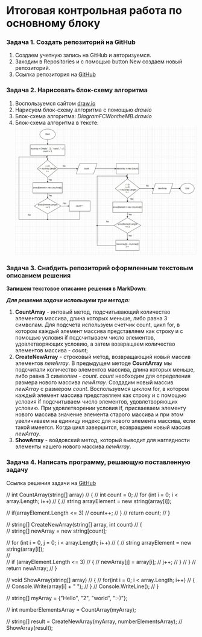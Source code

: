 # Итоговая контрольная работа по основному блоку

### Задача 1. Создать репозиторий на GitHub

1. Создаем учетную запись на GitHub и авторизуемся.
2. Заходим в Repositories и с помощью button New создаем новый репозиторий.
3. Ссылка репозитория на [GitHub](https://github.com/DenNikiten/FinalControlWorkOnTheMainBlock)

### Задача 2. Нарисовать блок-схему алгоритма

1. Воспользуемся сайтом [draw.io](https://www.drawio.com/)
2. Нарисуем блок-схему алгоритма с помощью *drawio*
3. Блок-схема алгоритма: *DiagramFCWontheMB.drawio*
4. Блок-схема алгоритма в тексте: ![block diagram of the algorithm](DiagramFCWontheMB.jpg)

### Задача 3. Снабдить репозиторий оформленным текстовым описанием решения

**Запишем текстовое описание решения в MarkDown**:

***Для решения задачи используем три метода:***
1. __CountArray__ - интовый метод, подсчитывающий количество элементов массива, длина которых меньше, либо равна 3 символам. Для подсчета используем счетчик count, цикл for, в котором каждый элемент массива представляем как строку и с помощью условия if подсчитываем число  элементов, удовлетворяющих условию, а затем возвращаем количество элементов массива - *count*;
2. __CreateNewArray__ - строковый метод, возвращающий новый массив элементов *newArray*.
В предыдущем методе __CountArray__ мы подсчитали количество элементов массива, длина которых меньше, либо равна 3 символам - *count*. *count* необходим для определения  размера нового массива *newArray*. Создадим новый массив *newArray* с размером *count*. Воспользуемся циклом for, в котором каждый элемент массива представляем как строку и с помощью условия if подсчитываем число  элементов, удовлетворяющих условию. При удовлетворении условия if, присваеваем элементу нового массива значение элемента старого массива и при этом увеличиваем на единицу индекс для нового элемента массива, если такой имеется. Когда цикл завершится, возвращаем новый массив *newArray*.
3. __ShowArray__ - войдовский метод, который выводит для наглядности элементы нашего нового массива *newArray*.

### Задача 4. Написать программу, решающую поставленную задачу

Ссылка решения задачи на [GitHub](https://github.com/DenNikiten/FinalControlWorkOnTheMainBlock/blob/main/WorkSolution/Program.cs)

// int CountArray(string[] array)
// {
//     int count = 0;
//     for (int i = 0; i < array.Length; i++)
//     {
//         string arrayElement = new string(array[i]);

//         if(arrayElement.Length <= 3)
//             count++;
//     }
//     return count;
// }

// string[] CreateNewArray(string[] array, int count)
// {    
//     string[] newArray = new string[count];

//     for (int i = 0, j = 0; i < array.Length; i++)
//     {
//         string arrayElement = new string(array[i]);    
//         
//         if (arrayElement.Length <= 3)
//         {
//             newArray[j] = array[i];
//             j++;
//         }
//     }
//     return newArray;
// }

// void ShowArray(string[] array)
// {
//     for(int i = 0; i < array.Length; i++)
//     {
//         Console.Write(array[i] + " ");
//     }
//     Console.WriteLine(); 
// }

// string[] myArray = {"Hello", "2", "world", ":-)"};

// int numberElementsArray = CountArray(myArray);

// string[] result = CreateNewArray(myArray, numberElementsArray);
// ShowArray(result);
